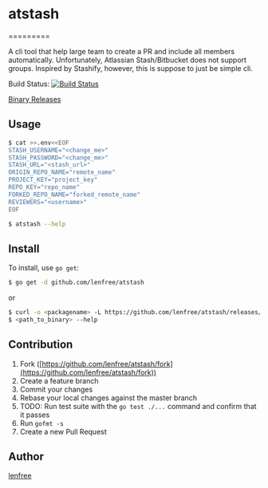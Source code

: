# atstash
=========

A cli tool that help large team to create a PR and include all members
automatically. Unfortunately, Atlassian Stash/Bitbucket does not support
groups. Inspired by Stashify, however, this is suppose to just be simple
cli.

Build Status: [![Build Status](https://travis-ci.org/lenfree/atstash.svg?branch=master)](https://travis-ci.org/lenfree/atstash)

[Binary Releases](https://github.com/lenfree/atstash/releases)

## Usage

```bash
$ cat >>.env<<EOF
STASH_USERNAME="<change_me>"
STASH_PASSWORD="<change_me>"
STASH_URL="<stash_url>"
ORIGIN_REPO_NAME="remote_name"
PROJECT_KEY="project_key"
REPO_KEY="repo_name"
FORKED_REPO_NAME="forked_remote_name"
REVIEWERS="<username>"
EOF

$ atstash --help
```
## Install

To install, use `go get`:

```bash
$ go get -d github.com/lenfree/atstash
```

or 

```bash
$ curl -o <packagename> -L https://github.com/lenfree/atstash/releases/download/<version>/atstash-<darwin|linux>-amd64
$ <path_to_binary> --help
```

## Contribution

1. Fork ([https://github.com/lenfree/atstash/fork](https://github.com/lenfree/atstash/fork))
2. Create a feature branch
3. Commit your changes
4. Rebase your local changes against the master branch
5. TODO: Run test suite with the `go test ./...` command and confirm that it passes
6. Run `gofmt -s`
7. Create a new Pull Request

## Author

[lenfree](https://github.com/lenfree)
